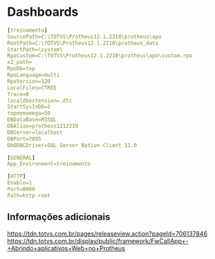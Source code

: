 # Dashboards

```yaml
[treinamento]
SourcePath=C:\TOTVS\Protheus12.1.2210\protheus\apo
RootPath=C:\TOTVS\Protheus12.1.2210\protheus_data
StartPath=\system\
RpoCustom=C:\TOTVS\Protheus12.1.2210\protheus\apo\custom.rpo
x2_path=
RpoDb=top
RpoLanguage=multi
RpoVersion=120
LocalFiles=CTREE
Trace=0
localdbextension=.dtc
StartSysInDB=1
topmemomega=50
DBDataBase=MSSQL
DBAlias=protheus1212210
DBServer=localhost
DBPort=7895
DbODBCDriver=SQL Server Native Client 11.0

[GENERAL]
App_Environment=treinamento

[HTTP]
Enable=1
Port=8080
Path=http-root
```

## Informações adicionais

https://tdn.totvs.com.br/pages/releaseview.action?pageId=706137846
https://tdn.totvs.com.br/display/public/framework/FwCallApp+-+Abrindo+aplicativos+Web+no+Protheus

